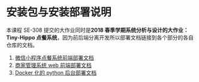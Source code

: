 # 安装包与安装部署说明



本课程 SE-308 提交的大作业同时是**2018 春季学期系统分析与设计的大作业：Tiny-Hippo 点餐系统**，因为前后端分离开发所以部署文档链接到各个部分的各自仓库的文档。



1. [微信小程序点餐系统前端部署文档](https://github.com/rookies-sysu/Order-System-Frontend)
2. [商家管理系统 web 前端部署文档](https://github.com/rookies-sysu/Management-System-Frontend/blob/master/README.md)
3. [Docker 化的 python 后台部署文档](https://github.com/rookies-sysu/Order-System-Backend/blob/master/README.md)

